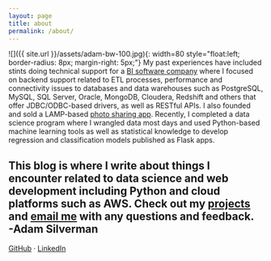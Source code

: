 ```yaml
---
layout: page
title: about
permalink: /about/
---
```


![]({{ site.url }}/assets/adam-bw-100.jpg){: width=80 style="float:left; border-radius: 8px; margin-right: 5px;"}
My past experiences have included stints doing technical support for a [BI software company](https://www.informationbuilders.com) where I focused on backend support related to ETL processes, performance and connectivity issues to databases and data warehouses such as PostgreSQL, MySQL, SQL Server, Oracle, MongoDB, Cloudera, Redshift and others that offer JDBC/ODBC-based drivers, as well as RESTful APIs. I also founded and sold a LAMP-based [photo sharing app](https://www.trekearth.com). Recently, I completed a data science program where I wrangled data most days and used Python-based machine learning tools as well as statistical knowledge to develop regression and classification models published as Flask apps.

This blog is where I write about things I encounter related to data science and web development including Python and cloud platforms such as AWS. Check out my [projects](/projects/) and [email me](mailto:asilverman.sf@gmail.com) with any questions and feedback.    
-**Adam Silverman**  
---    
[GitHub](https://github.com/abalone23) &middot; [LinkedIn](https://www.linkedin.com/in/adam-silverman-sf/)
